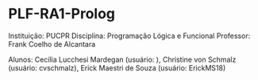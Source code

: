 # PLF-RA1-Prolog

Instituição: PUCPR
Disciplina: Programação Lógica e Funcional
Professor: Frank Coelho de Alcantara

Alunos: Cecília Lucchesi Mardegan (usuário: ), Christine von Schmalz (usuário: cvschmalz), Erick Maestri de Souza (usuário: ErickMS18)
